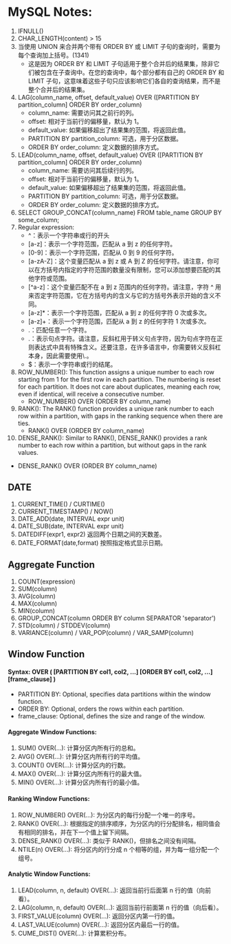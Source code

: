# MySQL Notes:

1. IFNULL()
2. CHAR_LENGTH(content) > 15 
3. 当使用 UNION 来合并两个带有 ORDER BY 或 LIMIT 子句的查询时，需要为每个查询加上括号。(1341)
    - 这是因为 ORDER BY 和 LIMIT 子句适用于整个合并后的结果集，除非它们被包含在子查询中。在您的查询中，每个部分都有自己的 ORDER BY 和 LIMIT 子句，这意味着这些子句只应该影响它们各自的查询结果，而不是整个合并后的结果集。
4. LAG(column_name, offset, default_value) OVER ([PARTITION BY partition_column] ORDER BY order_column)
   - column_name: 需要访问其之前行的列。
   - offset: 相对于当前行的偏移量，默认为 1。
   - default_value: 如果偏移超出了结果集的范围，将返回此值。
   - PARTITION BY partition_column: 可选，用于分区数据。
   - ORDER BY order_column: 定义数据的排序方式。
5. LEAD(column_name, offset, default_value) OVER ([PARTITION BY partition_column] ORDER BY order_column)
   - column_name: 需要访问其后续行的列。 
   - offset: 相对于当前行的偏移量，默认为 1。 
   - default_value: 如果偏移超出了结果集的范围，将返回此值。 
   - PARTITION BY partition_column: 可选，用于分区数据。 
   - ORDER BY order_column: 定义数据的排序方式。
6. SELECT GROUP_CONCAT(column_name) FROM table_name GROUP BY some_column;
7. Regular expression:
   - ^：表示一个字符串或行的开头
   - [a-z]：表示一个字符范围，匹配从 a 到 z 的任何字符。
   - [0-9]：表示一个字符范围，匹配从 0 到 9 的任何字符。
   - [a-zA-Z]：这个变量匹配从 a 到 z 或 A 到 Z 的任何字符。请注意，你可以在方括号内指定的字符范围的数量没有限制，您可以添加想要匹配的其他字符或范围。
   - [^a-z]：这个变量匹配不在 a 到 z 范围内的任何字符。请注意，字符 ^ 用来否定字符范围，它在方括号内的含义与它的方括号外表示开始的含义不同。
   - [a-z]*：表示一个字符范围，匹配从 a 到 z 的任何字符 0 次或多次。
   - [a-z]+：表示一个字符范围，匹配从 a 到 z 的任何字符 1 次或多次。 
   - .：匹配任意一个字符。 
   - \.：表示句点字符。请注意，反斜杠用于转义句点字符，因为句点字符在正则表达式中具有特殊含义。还要注意，在许多语言中，你需要转义反斜杠本身，因此需要使用\\.。 
   - $：表示一个字符串或行的结尾。
8. ROW_NUMBER(): This function assigns a unique number to each row starting from 1 for the first row in each partition. The numbering is reset for each partition. It does not care about duplicates, meaning each row, even if identical, will receive a consecutive number.
   - ROW_NUMBER() OVER (ORDER BY column_name)
9. RANK(): The RANK() function provides a unique rank number to each row within a partition, with gaps in the ranking sequence when there are ties. 
   - RANK() OVER (ORDER BY column_name)
10. DENSE_RANK(): Similar to RANK(), DENSE_RANK() provides a rank number to each row within a partition, but without gaps in the rank values. 
   - DENSE_RANK() OVER (ORDER BY column_name)

## DATE
1. CURRENT_TIME() / CURTIME()
2. CURRENT_TIMESTAMP() / NOW()
3. DATE_ADD(date, INTERVAL expr unit)
4. DATE_SUB(date, INTERVAL expr unit)
5. DATEDIFF(expr1, expr2) 返回两个日期之间的天数差。
6. DATE_FORMAT(date,format) 按照指定格式显示日期。

## Aggregate Function
1. COUNT(expression)
2. SUM(column)
3. AVG(column)
4. MAX(column)
5. MIN(column)
6. GROUP_CONCAT(column ORDER BY column SEPARATOR 'separator')
7. STD(column) / STDDEV(column)
8. VARIANCE(column) / VAR_POP(column) / VAR_SAMP(column)

## Window Function
#### Syntax: OVER ( [PARTITION BY col1, col2, ...] [ORDER BY col1, col2, ...] [frame_clause] )
  - PARTITION BY: Optional, specifies data partitions within the window function. 
  - ORDER BY: Optional, orders the rows within each partition. 
  - frame_clause: Optional, defines the size and range of the window.

#### Aggregate Window Functions:
1. SUM() OVER(...): 计算分区内所有行的总和。 
2. AVG() OVER(...): 计算分区内所有行的平均值。 
3. COUNT() OVER(...): 计算分区内的行数。 
4. MAX() OVER(...): 计算分区内所有行的最大值。 
5. MIN() OVER(...): 计算分区内所有行的最小值。

#### Ranking Window Functions:
1. ROW_NUMBER() OVER(...): 为分区内的每行分配一个唯一的序号。 
2. RANK() OVER(...): 根据指定的排序顺序，为分区内的行分配排名，相同值会有相同的排名，并在下一个值上留下间隔。 
3. DENSE_RANK() OVER(...): 类似于 RANK()，但排名之间没有间隔。 
4. NTILE(n) OVER(...): 将分区内的行分成 n 个相等的组，并为每一组分配一个组号。

#### Analytic Window Functions:
1. LEAD(column, n, default) OVER(...): 返回当前行后面第 n 行的值（向前看）。
2. LAG(column, n, default) OVER(...): 返回当前行前面第 n 行的值（向后看）。 
3. FIRST_VALUE(column) OVER(...): 返回分区内第一行的值。 
4. LAST_VALUE(column) OVER(...): 返回分区内最后一行的值。 
5. CUME_DIST() OVER(...): 计算累积分布。